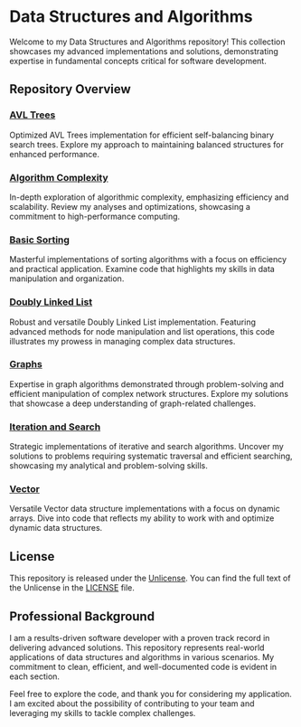 # Data Structures and Algorithms

Welcome to my Data Structures and Algorithms repository! This collection showcases my advanced implementations and solutions, demonstrating expertise in fundamental concepts critical for software development.

## Repository Overview

### [AVL Trees](AVLTrees_Solutions)
Optimized AVL Trees implementation for efficient self-balancing binary search trees. Explore my approach to maintaining balanced structures for enhanced performance.

### [Algorithm Complexity](AlgorithmComplexity_Solutions)
In-depth exploration of algorithmic complexity, emphasizing efficiency and scalability. Review my analyses and optimizations, showcasing a commitment to high-performance computing.

### [Basic Sorting](BasicSorting_Solutions)
Masterful implementations of sorting algorithms with a focus on efficiency and practical application. Examine code that highlights my skills in data manipulation and organization.

### [Doubly Linked List](DoublyLinkedList_Solutions)
Robust and versatile Doubly Linked List implementation. Featuring advanced methods for node manipulation and list operations, this code illustrates my prowess in managing complex data structures.

### [Graphs](Graphs)
Expertise in graph algorithms demonstrated through problem-solving and efficient manipulation of complex network structures. Explore my solutions that showcase a deep understanding of graph-related challenges.

### [Iteration and Search](IterationAndSearch_Solutions)
Strategic implementations of iterative and search algorithms. Uncover my solutions to problems requiring systematic traversal and efficient searching, showcasing my analytical and problem-solving skills.

### [Vector](Vector_Solutions)
Versatile Vector data structure implementations with a focus on dynamic arrays. Dive into code that reflects my ability to work with and optimize dynamic data structures.

## License

This repository is released under the [Unlicense](https://unlicense.org/). You can find the full text of the Unlicense in the [LICENSE](LICENSE) file.


## Professional Background

I am a results-driven software developer with a proven track record in delivering advanced solutions. This repository represents real-world applications of data structures and algorithms in various scenarios. My commitment to clean, efficient, and well-documented code is evident in each section.

Feel free to explore the code, and thank you for considering my application. I am excited about the possibility of contributing to your team and leveraging my skills to tackle complex challenges.
